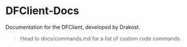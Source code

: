 # DFClient-Docs
Documentation for the DFClient, developed by Drakost.
> Head to docs/commands.md for a list of custom code commands.
